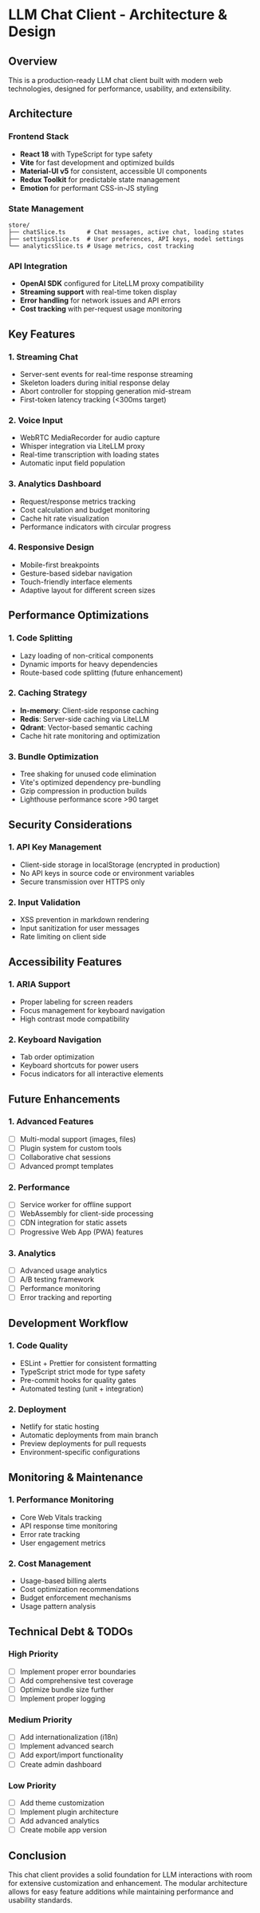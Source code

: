 # LLM Chat Client - Architecture & Design

## Overview

This is a production-ready LLM chat client built with modern web technologies, designed for performance, usability, and extensibility.

## Architecture

### Frontend Stack
- **React 18** with TypeScript for type safety
- **Vite** for fast development and optimized builds
- **Material-UI v5** for consistent, accessible UI components
- **Redux Toolkit** for predictable state management
- **Emotion** for performant CSS-in-JS styling

### State Management
```
store/
├── chatSlice.ts      # Chat messages, active chat, loading states
├── settingsSlice.ts  # User preferences, API keys, model settings
└── analyticsSlice.ts # Usage metrics, cost tracking
```

### API Integration
- **OpenAI SDK** configured for LiteLLM proxy compatibility
- **Streaming support** with real-time token display
- **Error handling** for network issues and API errors
- **Cost tracking** with per-request usage monitoring

## Key Features

### 1. Streaming Chat
- Server-sent events for real-time response streaming
- Skeleton loaders during initial response delay
- Abort controller for stopping generation mid-stream
- First-token latency tracking (<300ms target)

### 2. Voice Input
- WebRTC MediaRecorder for audio capture
- Whisper integration via LiteLLM proxy
- Real-time transcription with loading states
- Automatic input field population

### 3. Analytics Dashboard
- Request/response metrics tracking
- Cost calculation and budget monitoring
- Cache hit rate visualization
- Performance indicators with circular progress

### 4. Responsive Design
- Mobile-first breakpoints
- Gesture-based sidebar navigation
- Touch-friendly interface elements
- Adaptive layout for different screen sizes

## Performance Optimizations

### 1. Code Splitting
- Lazy loading of non-critical components
- Dynamic imports for heavy dependencies
- Route-based code splitting (future enhancement)

### 2. Caching Strategy
- **In-memory**: Client-side response caching
- **Redis**: Server-side caching via LiteLLM
- **Qdrant**: Vector-based semantic caching
- Cache hit rate monitoring and optimization

### 3. Bundle Optimization
- Tree shaking for unused code elimination
- Vite's optimized dependency pre-bundling
- Gzip compression in production builds
- Lighthouse performance score >90 target

## Security Considerations

### 1. API Key Management
- Client-side storage in localStorage (encrypted in production)
- No API keys in source code or environment variables
- Secure transmission over HTTPS only

### 2. Input Validation
- XSS prevention in markdown rendering
- Input sanitization for user messages
- Rate limiting on client side

## Accessibility Features

### 1. ARIA Support
- Proper labeling for screen readers
- Focus management for keyboard navigation
- High contrast mode compatibility

### 2. Keyboard Navigation
- Tab order optimization
- Keyboard shortcuts for power users
- Focus indicators for all interactive elements

## Future Enhancements

### 1. Advanced Features
- [ ] Multi-modal support (images, files)
- [ ] Plugin system for custom tools
- [ ] Collaborative chat sessions
- [ ] Advanced prompt templates

### 2. Performance
- [ ] Service worker for offline support
- [ ] WebAssembly for client-side processing
- [ ] CDN integration for static assets
- [ ] Progressive Web App (PWA) features

### 3. Analytics
- [ ] Advanced usage analytics
- [ ] A/B testing framework
- [ ] Performance monitoring
- [ ] Error tracking and reporting

## Development Workflow

### 1. Code Quality
- ESLint + Prettier for consistent formatting
- TypeScript strict mode for type safety
- Pre-commit hooks for quality gates
- Automated testing (unit + integration)

### 2. Deployment
- Netlify for static hosting
- Automatic deployments from main branch
- Preview deployments for pull requests
- Environment-specific configurations

## Monitoring & Maintenance

### 1. Performance Monitoring
- Core Web Vitals tracking
- API response time monitoring
- Error rate tracking
- User engagement metrics

### 2. Cost Management
- Usage-based billing alerts
- Cost optimization recommendations
- Budget enforcement mechanisms
- Usage pattern analysis

## Technical Debt & TODOs

### High Priority
- [ ] Implement proper error boundaries
- [ ] Add comprehensive test coverage
- [ ] Optimize bundle size further
- [ ] Implement proper logging

### Medium Priority
- [ ] Add internationalization (i18n)
- [ ] Implement advanced search
- [ ] Add export/import functionality
- [ ] Create admin dashboard

### Low Priority
- [ ] Add theme customization
- [ ] Implement plugin architecture
- [ ] Add advanced analytics
- [ ] Create mobile app version

## Conclusion

This chat client provides a solid foundation for LLM interactions with room for extensive customization and enhancement. The modular architecture allows for easy feature additions while maintaining performance and usability standards.